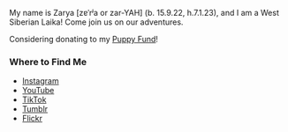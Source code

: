 My name is Zarya [zɐˈrʲa or zar-YAH] (b. 15.9.22, h.7.1.23), and I am a West Siberian Laika! Come join us on our adventures.

Considering donating to my [Puppy Fund](https://paypal.me/bglamours)!

### Where to Find Me
- [Instagram](https://instagram.com/zaryathelaika)
- [YouTube](https://www.youtube.com/@ZaryaTheLaika)
- [TikTok](https://tiktok.com/@zaryathelaika)
- [Tumblr](https://zaryathelaika.tumblr.com/)
- [Flickr](https://www.flickr.com/photos/zaryathelaika/)
<!--
**ZaryaTheLaika/ZaryaTheLaika** is a ✨ _special_ ✨ repository because its `README.md` (this file) appears on your GitHub profile.

Here are some ideas to get you started:

- 🔭 I’m currently working on ...
- 🌱 I’m currently learning ...
- 👯 I’m looking to collaborate on ...
- 🤔 I’m looking for help with ...
- 💬 Ask me about ...
- 📫 How to reach me: ...
- 😄 Pronouns: ...
- ⚡ Fun fact: ...
-->
